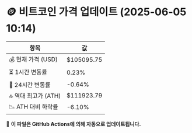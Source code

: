 # 🪙 비트코인 가격 업데이트 (2025-06-05 10:14)

| 항목                | 값 |
|--------------------|----------------|
| 💰 현재 가격 (USD) | $105095.75 |
| ⏳ 1시간 변동률    | 0.23% |
| 📆 24시간 변동률   | -0.64% |
| 🔝 역대 최고가 (ATH) | $111923.79 |
| 📉 ATH 대비 하락률 | -6.10% |

🔄 **이 파일은 GitHub Actions에 의해 자동으로 업데이트됩니다.**
